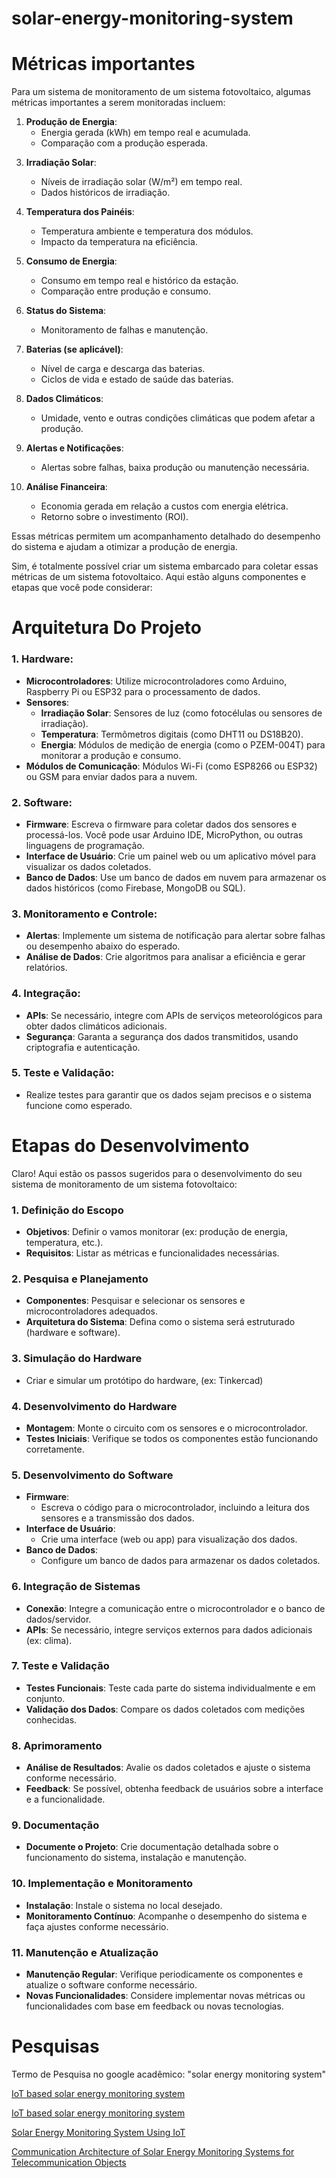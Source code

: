 # solar-energy-monitoring-system

# Métricas importantes
Para um sistema de monitoramento de um sistema fotovoltaico, algumas métricas importantes a serem monitoradas incluem:

1. **Produção de Energia**:
   - Energia gerada (kWh) em tempo real e acumulada.
   - Comparação com a produção esperada.
<!--
2. **Desempenho do Sistema**:
   - Coeficiente de Performance (CP) ou Performance Ratio (PR).
   - Eficiência dos painéis solares.
-->
3. **Irradiação Solar**:
   - Níveis de irradiação solar (W/m²) em tempo real.
   - Dados históricos de irradiação.

4. **Temperatura dos Painéis**:
   - Temperatura ambiente e temperatura dos módulos.
   - Impacto da temperatura na eficiência.

5. **Consumo de Energia**:
   - Consumo em tempo real e histórico da estação.
   - Comparação entre produção e consumo.

6. **Status do Sistema**:
   - Monitoramento de falhas e manutenção.

7. **Baterias (se aplicável)**:
   - Nível de carga e descarga das baterias.
   - Ciclos de vida e estado de saúde das baterias.

8. **Dados Climáticos**:
   - Umidade, vento e outras condições climáticas que podem afetar a produção.

9. **Alertas e Notificações**:
   - Alertas sobre falhas, baixa produção ou manutenção necessária.

10. **Análise Financeira**:
    - Economia gerada em relação a custos com energia elétrica.
    - Retorno sobre o investimento (ROI).

Essas métricas permitem um acompanhamento detalhado do desempenho do sistema e ajudam a otimizar a produção de energia.

Sim, é totalmente possível criar um sistema embarcado para coletar essas métricas de um sistema fotovoltaico. Aqui estão alguns componentes e etapas que você pode considerar:

# Arquitetura Do Projeto


### 1. **Hardware**:
   - **Microcontroladores**: Utilize microcontroladores como Arduino, Raspberry Pi ou ESP32 para o processamento de dados.
   - **Sensores**:
     - **Irradiação Solar**: Sensores de luz (como fotocélulas ou sensores de irradiação).
     - **Temperatura**: Termômetros digitais (como DHT11 ou DS18B20).
     - **Energia**: Módulos de medição de energia (como o PZEM-004T) para monitorar a produção e consumo.
   - **Módulos de Comunicação**: Módulos Wi-Fi (como ESP8266 ou ESP32) ou GSM para enviar dados para a nuvem.

### 2. **Software**:
   - **Firmware**: Escreva o firmware para coletar dados dos sensores e processá-los. Você pode usar Arduino IDE, MicroPython, ou outras linguagens de programação.
   - **Interface de Usuário**: Crie um painel web ou um aplicativo móvel para visualizar os dados coletados.
   - **Banco de Dados**: Use um banco de dados em nuvem para armazenar os dados históricos (como Firebase, MongoDB ou SQL).

### 3. **Monitoramento e Controle**:
   - **Alertas**: Implemente um sistema de notificação para alertar sobre falhas ou desempenho abaixo do esperado.
   - **Análise de Dados**: Crie algoritmos para analisar a eficiência e gerar relatórios.

### 4. **Integração**:
   - **APIs**: Se necessário, integre com APIs de serviços meteorológicos para obter dados climáticos adicionais.
   - **Segurança**: Garanta a segurança dos dados transmitidos, usando criptografia e autenticação.

### 5. **Teste e Validação**:
   - Realize testes para garantir que os dados sejam precisos e o sistema funcione como esperado.

# Etapas do Desenvolvimento

Claro! Aqui estão os passos sugeridos para o desenvolvimento do seu sistema de monitoramento de um sistema fotovoltaico:

### 1. **Definição do Escopo**

   - **Objetivos**: Definir o vamos monitorar (ex: produção de energia, temperatura, etc.).
   - **Requisitos**: Listar as métricas e funcionalidades necessárias.

### 2. **Pesquisa e Planejamento**
   - **Componentes**: Pesquisar e selecionar os sensores e microcontroladores adequados.
   - **Arquitetura do Sistema**: Defina como o sistema será estruturado (hardware e software).

### 3. **Simulação do Hardware**
   - Criar e simular um protótipo do hardware, (ex: Tinkercad)

### 4. **Desenvolvimento do Hardware**
   - **Montagem**: Monte o circuito com os sensores e o microcontrolador.
   - **Testes Iniciais**: Verifique se todos os componentes estão funcionando corretamente.

### 5. **Desenvolvimento do Software**
   - **Firmware**:
     - Escreva o código para o microcontrolador, incluindo a leitura dos sensores e a transmissão dos dados.
   - **Interface de Usuário**:
     - Crie uma interface (web ou app) para visualização dos dados.
   - **Banco de Dados**:
     - Configure um banco de dados para armazenar os dados coletados.

### 6. **Integração de Sistemas**
   - **Conexão**: Integre a comunicação entre o microcontrolador e o banco de dados/servidor.
   - **APIs**: Se necessário, integre serviços externos para dados adicionais (ex: clima).

### 7. **Teste e Validação**
   - **Testes Funcionais**: Teste cada parte do sistema individualmente e em conjunto.
   - **Validação dos Dados**: Compare os dados coletados com medições conhecidas.

### 8. **Aprimoramento**
   - **Análise de Resultados**: Avalie os dados coletados e ajuste o sistema conforme necessário.
   - **Feedback**: Se possível, obtenha feedback de usuários sobre a interface e a funcionalidade.

### 9. **Documentação**
   - **Documente o Projeto**: Crie documentação detalhada sobre o funcionamento do sistema, instalação e manutenção.

### 10. **Implementação e Monitoramento**
   - **Instalação**: Instale o sistema no local desejado.
   - **Monitoramento Contínuo**: Acompanhe o desempenho do sistema e faça ajustes conforme necessário.

### 11. **Manutenção e Atualização**
   - **Manutenção Regular**: Verifique periodicamente os componentes e atualize o software conforme necessário.
   - **Novas Funcionalidades**: Considere implementar novas métricas ou funcionalidades com base em feedback ou novas tecnologias.

# Pesquisas 
Termo de Pesquisa no google acadêmico: "solar energy monitoring system"


[IoT based solar energy monitoring system](https://ieeexplore.ieee.org/abstract/document/8389711)

[IoT based solar energy monitoring system](https://www.sciencedirect.com/science/article/abs/pii/S2214785321052238)

[Solar Energy Monitoring System Using IoT](https://d1wqtxts1xzle7.cloudfront.net/94575875/1455558654Chapter_26-libre.pdf?1668993163=&response-content-disposition=inline%3B+filename%3DSOLAR_ENERGY_MONITORING_SYSTEM_USING_IoT.pdf&Expires=1729554117&Signature=RWhBJtFoOgZUTgfHLVsy33lFEOVzyuF6GguSKQc6bVGpNcV~ioPATKeMIwDnbuSJO9nWOdS8CN9o9L4~MoEzM9VHqLfYGLWKnlPf9eHhapYX~AmWCE~ZWDADuWKj5P0OemEQlmswijjHQbrkR~Pqqf6Z-WronlZCT0OvPR7bY4-Y8JtMhFo~z0zsDqmLxt8giia8Yg58~37EJomseu6QFMWhDm93J~9KiFpcaAJHixlzkzTq323NWAkSTaFz9Xf3qKZiYg0vXw5zs-5iQrqvqn9X1ykivvLnl26kg6OQbeOHN3jAiJAX3tOq9XveV52FqekiCAZan2ervss0dwYXew__&Key-Pair-Id=APKAJLOHF5GGSLRBV4ZA)

[Communication Architecture of Solar Energy Monitoring Systems for Telecommunication Objects](https://ieeexplore.ieee.org/abstract/document/9670354)
